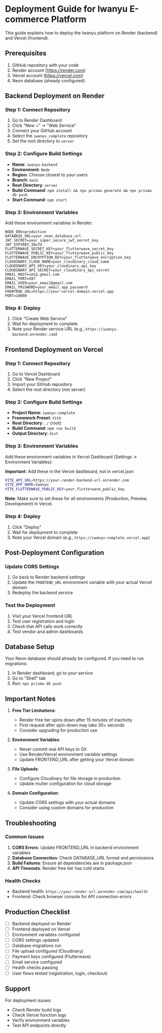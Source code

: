 # Deployment Guide for Iwanyu E-commerce Platform

This guide explains how to deploy the Iwanyu platform on Render (backend) and Vercel (frontend).

## Prerequisites

1. GitHub repository with your code
2. Render account (https://render.com)
3. Vercel account (https://vercel.com)
4. Neon database (already configured)

## Backend Deployment on Render

### Step 1: Connect Repository
1. Go to Render Dashboard
2. Click "New +" → "Web Service"
3. Connect your GitHub account
4. Select the `iwanyu_complete` repository
5. Set the root directory to `server`

### Step 2: Configure Build Settings
- **Name**: `iwanyu-backend`
- **Environment**: `Node`
- **Region**: Choose closest to your users
- **Branch**: `main`
- **Root Directory**: `server`
- **Build Command**: `npm install && npx prisma generate && npx prisma db push`
- **Start Command**: `npm start`

### Step 3: Environment Variables
Add these environment variables in Render:

```
NODE_ENV=production
DATABASE_URL=your_neon_database_url
JWT_SECRET=your_super_secure_jwt_secret_key
JWT_EXPIRES_IN=7d
FLUTTERWAVE_SECRET_KEY=your_flutterwave_secret_key
FLUTTERWAVE_PUBLIC_KEY=your_flutterwave_public_key
FLUTTERWAVE_ENCRYPTION_KEY=your_flutterwave_encryption_key
CLOUDINARY_CLOUD_NAME=your_cloudinary_cloud_name
CLOUDINARY_API_KEY=your_cloudinary_api_key
CLOUDINARY_API_SECRET=your_cloudinary_api_secret
EMAIL_HOST=smtp.gmail.com
EMAIL_PORT=587
EMAIL_USER=your_email@gmail.com
EMAIL_PASSWORD=your_email_app_password
FRONTEND_URL=https://your-vercel-domain.vercel.app
PORT=10000
```

### Step 4: Deploy
1. Click "Create Web Service"
2. Wait for deployment to complete
3. Note your Render service URL (e.g., `https://iwanyu-backend.onrender.com`)

## Frontend Deployment on Vercel

### Step 1: Connect Repository
1. Go to Vercel Dashboard
2. Click "New Project"
3. Import your GitHub repository
4. Select the root directory (not server)

### Step 2: Configure Build Settings
- **Project Name**: `iwanyu-complete`
- **Framework Preset**: `Vite`
- **Root Directory**: `./` (root)
- **Build Command**: `npm run build`
- **Output Directory**: `dist`

### Step 3: Environment Variables
Add these environment variables in Vercel Dashboard (Settings → Environment Variables):

**Important**: Add these in the Vercel dashboard, not in vercel.json

```bash
VITE_API_URL=https://your-render-backend-url.onrender.com
VITE_APP_NAME=Iwanyu
VITE_FLUTTERWAVE_PUBLIC_KEY=your_flutterwave_public_key
```

**Note**: Make sure to set these for all environments (Production, Preview, Development) in Vercel.

### Step 4: Deploy
1. Click "Deploy"
2. Wait for deployment to complete
3. Note your Vercel domain (e.g., `https://iwanyu-complete.vercel.app`)

## Post-Deployment Configuration

### Update CORS Settings
1. Go back to Render backend settings
2. Update the `FRONTEND_URL` environment variable with your actual Vercel domain
3. Redeploy the backend service

### Test the Deployment
1. Visit your Vercel frontend URL
2. Test user registration and login
3. Check that API calls work correctly
4. Test vendor and admin dashboards

## Database Setup

Your Neon database should already be configured. If you need to run migrations:

1. In Render dashboard, go to your service
2. Go to "Shell" tab
3. Run: `npx prisma db push`

## Important Notes

1. **Free Tier Limitations**:
   - Render free tier spins down after 15 minutes of inactivity
   - First request after spin-down may take 30+ seconds
   - Consider upgrading for production use

2. **Environment Variables**:
   - Never commit real API keys to Git
   - Use Render/Vercel environment variable settings
   - Update FRONTEND_URL after getting your Vercel domain

3. **File Uploads**:
   - Configure Cloudinary for file storage in production
   - Update multer configuration for cloud storage

4. **Domain Configuration**:
   - Update CORS settings with your actual domains
   - Consider using custom domains for production

## Troubleshooting

### Common Issues

1. **CORS Errors**: Update FRONTEND_URL in backend environment variables
2. **Database Connection**: Check DATABASE_URL format and permissions
3. **Build Failures**: Ensure all dependencies are in package.json
4. **API Timeouts**: Render free tier has cold starts

### Health Checks

- Backend health: `https://your-render-url.onrender.com/api/health`
- Frontend: Check browser console for API connection errors

## Production Checklist

- [ ] Backend deployed on Render
- [ ] Frontend deployed on Vercel
- [ ] Environment variables configured
- [ ] CORS settings updated
- [ ] Database migrations run
- [ ] File upload configured (Cloudinary)
- [ ] Payment keys configured (Flutterwave)
- [ ] Email service configured
- [ ] Health checks passing
- [ ] User flows tested (registration, login, checkout)

## Support

For deployment issues:
- Check Render build logs
- Check Vercel function logs
- Verify environment variables
- Test API endpoints directly
